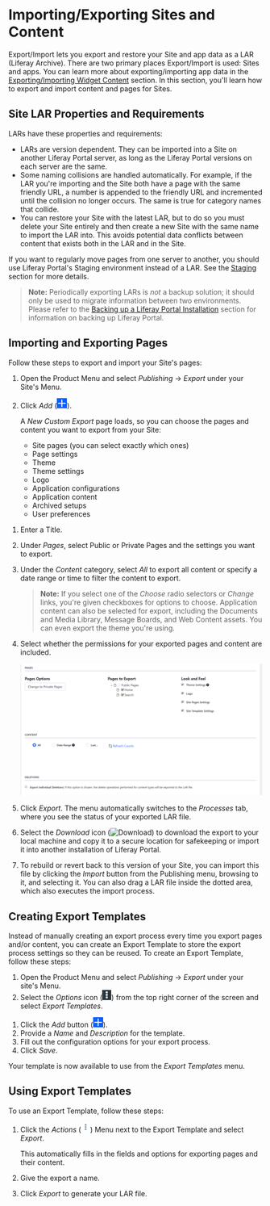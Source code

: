 # Importing/Exporting Sites and Content

Export/Import lets you export and restore your Site and app data as a LAR (Liferay Archive). There are two primary places Export/Import is used: Sites and apps. You can learn more about exporting/importing app data in the [Exporting/Importing Widget Content](TODO) section. In this section, you'll learn how to export and import content and pages for Sites.

## Site LAR Properties and Requirements

LARs have these properties and requirements:

-   LARs are version dependent. They can be imported into a Site on another Liferay Portal server, as long as the Liferay Portal versions on each server are the same.
-   Some naming collisions are handled automatically. For example, if the LAR you're importing and the Site both have a page with the same friendly URL, a number is appended to the friendly URL and incremented until the collision no longer occurs. The same is true for category names that collide.
-   You can restore your Site with the latest LAR, but to do so you must delete your Site entirely and then create a new Site with the same name to import the LAR into. This avoids potential data conflicts between content that exists both in the LAR and in the Site.

If you want to regularly move pages from one server to another, you should use Liferay Portal's Staging environment instead of a LAR. See the [Staging](TODO) section for more details.

> **Note:** Periodically exporting LARs is _not_ a backup solution; it should only be used to migrate information between two environments. Please refer to the [Backing up a Liferay Portal Installation](TODO) section for information on backing up Liferay Portal.

## Importing and Exporting Pages

Follow these steps to export and import your Site's pages:

1. Open the Product Menu and select _Publishing_ &rarr; _Export_ under your Site's Menu.
1. Click _Add_ (![Custom Export](../../images/icon-add.png)).

    A _New Custom Export_ page loads, so you can choose the pages and content you want to export from your Site:

    - Site pages (you can select exactly which ones)
    - Page settings
    - Theme
    - Theme settings
    - Logo
    - Application configurations
    - Application content
    - Archived setups
    - User preferences

<!-- Screenshot -->

1. Enter a Title.
1. Under _Pages_, select Public or Private Pages and the settings you want to export.
1. Under the _Content_ category, select _All_ to export all content or specify a date range or time to filter the content to export.

    > **Note:** If you select one of the _Choose_ radio selectors or _Change_ links, you're given checkboxes for options to choose. Application content can also be selected for export, including the Documents and Media Library, Message Boards, and Web Content assets. You can even export the theme you're using.

1. Select whether the permissions for your exported pages and content are included.

    ![Figure 1: You can configure your export options manually by selecting pages, content, and permissions.](./importing-exporting-pages-and-content/images/01.png)

1. Click _Export_. The menu automatically switches to the _Processes_ tab, where you see the status of your exported LAR file.

1. Select the _Download_ icon (![Download](../../images/icon-download.png)) <!-- Broken image link --> to download the export to your local machine and copy it to a secure location for safekeeping or import it into another installation of Liferay Portal.
1. To rebuild or revert back to this version of your Site, you can import this file by clicking the _Import_ button from the Publishing menu, browsing to it, and selecting it. You can also drag a LAR file inside the dotted area, which also executes the import process.

## Creating Export Templates

Instead of manually creating an export process every time you export pages and/or content, you can create an Export Template to store the export process settings so they can be reused. To create an Export Template, follow these steps:

1. Open the Product Menu and select _Publishing_ &rarr; _Export_ under your site's Menu.
1. Select the _Options_ icon (![Options](../../images/icon-options.png)) from the top right corner of the screen and select _Export Templates_.

  <!-- Screenshot -->

1. Click the _Add_ button (![Add Export Template](../../images/icon-add.png)).
1. Provide a _Name_ and _Description_ for the template.
1. Fill out the configuration options for your export process.
1. Click _Save_.

Your template is now available to use from the _Export Templates_ menu.

## Using Export Templates

To use an Export Template, follow these steps:

1. Click the _Actions_ (![Actions](../../images/icon-actions.png)) Menu next to the Export Template and select _Export_.

    This automatically fills in the fields and options for exporting pages and their content.

1. Give the export a name.
1. Click _Export_ to generate your LAR file.
